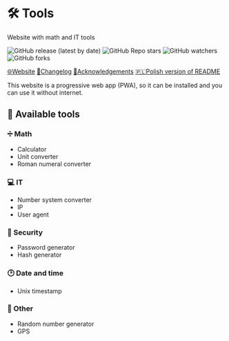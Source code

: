 # 🛠 Tools

Website with math and IT tools

![GitHub release (latest by date)](https://img.shields.io/github/v/release/bartekl1/tools?style=flat-square)
![GitHub Repo stars](https://img.shields.io/github/stars/bartekl1/tools?style=flat-square)
![GitHub watchers](https://img.shields.io/github/watchers/bartekl1/tools?style=flat-square)
![GitHub forks](https://img.shields.io/github/forks/bartekl1/tools?style=flat-square)

[🌐Website](https://bartekl1.github.io/tools)
[🧾Changelog](CHANGELOG.md)
[🎁Acknowledgements](ACKNOWLEDGEMENTS.md)
[🇵🇱Polish version of README](README_PL.md)

This website is a progressive web app (PWA), so it can be installed and you can use it without internet.

## 📝 Available tools

### ➗ Math

- Calculator
- Unit converter
- Roman numeral converter

### 💻 IT

- Number system converter
- IP
- User agent

### 🔑 Security

- Password generator
- Hash generator

### 🕑 Date and time

- Unix timestamp

### 📄 Other

- Random number generator
- GPS
